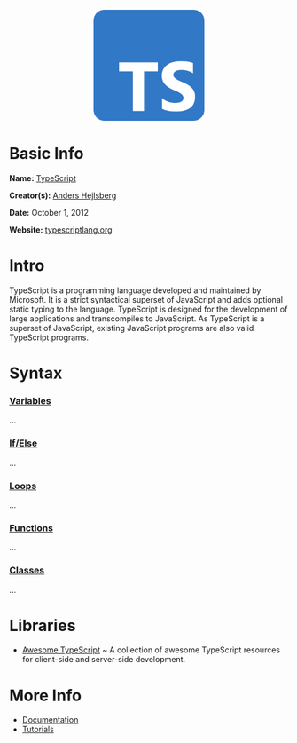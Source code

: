 <p align="center"><img width="200" height="200" src="https://github.com/jgphilpott/babel/blob/main/TypeScript/logo.png"></p>

# Basic Info

**Name:** [TypeScript](https://en.wikipedia.org/wiki/TypeScript)

**Creator(s):** [Anders Hejlsberg](https://github.com/ahejlsberg)

**Date:** October 1, 2012

**Website:** [typescriptlang.org](https://www.typescriptlang.org)

# Intro

TypeScript is a programming language developed and maintained by Microsoft. It is a strict syntactical superset of JavaScript and adds optional static typing to the language. TypeScript is designed for the development of large applications and transcompiles to JavaScript. As TypeScript is a superset of JavaScript, existing JavaScript programs are also valid TypeScript programs.

# Syntax

### [Variables](https://www.tutorialspoint.com/typescript/typescript_variables.htm)

...

### [If/Else](https://www.tutorialspoint.com/typescript/typescript_decision_making.htm)

...

### [Loops](https://www.tutorialspoint.com/typescript/typescript_loops.htm)

...

### [Functions](https://www.tutorialspoint.com/typescript/typescript_functions.htm)

...

### [Classes](https://www.tutorialspoint.com/typescript/typescript_classes.htm)

...

# Libraries

 - [Awesome TypeScript](https://github.com/dzharii/awesome-typescript) ~ A collection of awesome TypeScript resources for client-side and server-side development.

# More Info

 - [Documentation](https://www.typescriptlang.org/docs)
 - [Tutorials](https://www.tutorialspoint.com/typescript/index.htm)
